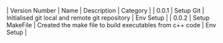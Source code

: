 

| Version Number | Name | Description | Category |
| 0.0.1 | Setup Git | Initialised git local and remote git repository | Env Setup |
| 0.0.2 | Setup MakeFile | Created the make file to build executables from c++ code | Env Setup |